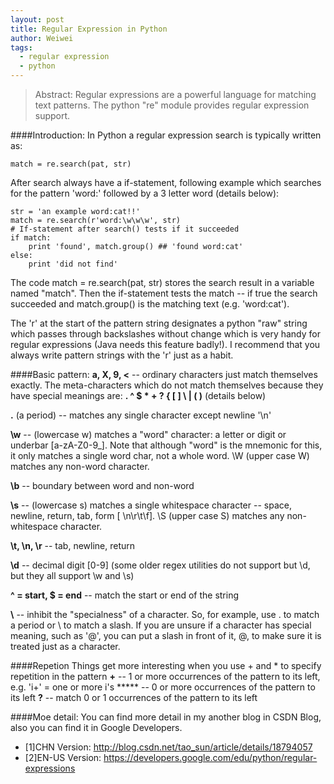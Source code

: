 ```yaml
---
layout: post
title: Regular Expression in Python
author: Weiwei
tags:
  - regular expression
  - python
---
```

> Abstract: Regular expressions are a powerful language for matching text patterns. The python "re" module provides regular expression support.

<!--more-->
####Introduction:
In Python a regular expression search is typically written as:
    
    match = re.search(pat, str)

After search always have a if-statement, following example which searches for the pattern 'word:' followed by a 3 letter word (details below):

	str = 'an example word:cat!!'
	match = re.search(r'word:\w\w\w', str)
	# If-statement after search() tests if it succeeded
	if match:                      
	    print 'found', match.group() ## 'found word:cat'
	else:
	    print 'did not find'

The code match = re.search(pat, str) stores the search result in a variable named "match". Then the if-statement tests the match -- if true the search succeeded and match.group() is the matching text (e.g. 'word:cat'). 

The 'r' at the start of the pattern string designates a python "raw" string which passes through backslashes without change which is very handy for regular expressions (Java needs this feature badly!). I recommend that you always write pattern strings with the 'r' just as a habit.

####Basic pattern:
**a, X, 9, <** -- ordinary characters just match themselves exactly. The meta-characters which do not match themselves because they have special meanings are: **. ^ $ * + ? { [ ] \ | ( )** (details below)

**.** (a period) -- matches any single character except newline '\n'

**\w** -- (lowercase w) matches a "word" character: a letter or digit or underbar [a-zA-Z0-9_]. Note that although "word" is the mnemonic for this, it only matches a single word char, not a whole word. \W (upper case W) matches any non-word character.

**\b** -- boundary between word and non-word

**\s** -- (lowercase s) matches a single whitespace character -- space, newline, return, tab, form [ \n\r\t\f]. \S (upper case S) matches any non-whitespace character.

**\t, \n, \r** -- tab, newline, return

**\d** -- decimal digit [0-9] (some older regex utilities do not support but \d, but they all support \w and \s)

**^ = start, $ = end** -- match the start or end of the string

**\\** -- inhibit the "specialness" of a character. So, for example, use \. to match a period or \\ to match a slash. If you are unsure if a character has special meaning, such as '@', you can put a slash in front of it, \@, to make sure it is treated just as a character.

####Repetion
Things get more interesting when you use + and * to specify repetition in the pattern
**+** -- 1 or more occurrences of the pattern to its left, e.g. 'i+' = one or more i's
***** -- 0 or more occurrences of the pattern to its left
**?** -- match 0 or 1 occurrences of the pattern to its left

####Moe detail:
You can find more detail in my another blog in CSDN Blog, also you can find it in Google Developers.
- [1]CHN Version: http://blog.csdn.net/tao_sun/article/details/18794057
- [2]EN-US Version: https://developers.google.com/edu/python/regular-expressions